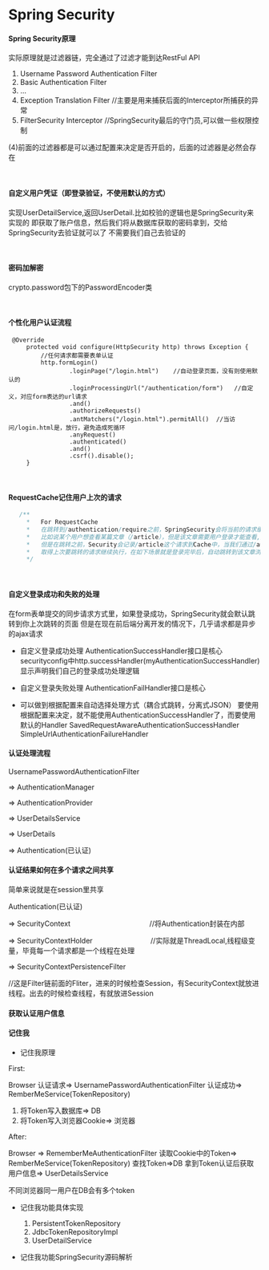 # Spring Security


#### Spring Security原理

实际原理就是过滤器链，完全通过了过滤才能到达RestFul API

1. Username Password Authentication Filter
2. Basic Authentication Filter
3. ...
4. Exception Translation Filter //主要是用来捕获后面的Interceptor所捕获的异常
5. FilterSecurity Interceptor //SpringSecurity最后的守门员,可以做一些权限控制


(4)前面的过滤器都是可以通过配置来决定是否开启的，后面的过滤器是必然会存在

<br>

#### 自定义用户凭证（即登录验证，不使用默认的方式）

实现UserDetailService,返回UserDetail.比如校验的逻辑也是SpringSecurity来实现的
即获取了账户信息，然后我们将从数据库获取的密码拿到，交给SpringSecurity去验证就可以了
不需要我们自己去验证的

<br>

#### 密码加解密

crypto.password包下的PasswordEncoder类

<br>

#### 个性化用户认证流程

```
 @Override
     protected void configure(HttpSecurity http) throws Exception {
         //任何请求都需要表单认证
         http.formLogin()
                 .loginPage("/login.html")    //自动登录页面，没有则使用默认的
                 .loginProcessingUrl("/authentication/form")   //自定义，对应form表达的url请求
                 .and()
                 .authorizeRequests()
                 .antMatchers("/login.html").permitAll()  //当访问/login.html是，放行，避免造成死循环
                 .anyRequest()
                 .authenticated()
                 .and()
                 .csrf().disable();
     }
```
<br>

#### RequestCache记住用户上次的请求

```java
   /**
     *   For RequestCache
     *   在跳转到/authentication/require之前，SpringSecurity会将当前的请求缓存到HttpSessionRequestCache中
     *   比如说某个用户想查看某篇文章（/article），但是该文章需要用户登录才能查看,所以会自动跳转/authentication/require
     *   但是在跳转之前，Security会记录/article这个请求到Cache中，当我们通过/authentication/require完成登录，就可以从Cache
     *   取得上次要跳转的请求继续执行，在如下场景就是登录完毕后，自动跳转到该文章浏览
     */
```

<br>

#### 自定义登录成功和失败的处理

在form表单提交的同步请求方式里，如果登录成功，SpringSecurity就会默认跳转到你上次跳转的页面
但是在现在前后端分离开发的情况下，几乎请求都是异步的ajax请求

- 自定义登录成功处理
AuthenticationSuccessHandler接口是核心
securityconfig中http.successHandler(myAuthenticationSuccessHandler) 显示声明我们自己的登录成功处理逻辑


- 自定义登录失败处理
AuthenticationFailHandler接口是核心

- 可以做到根据配置来自动选择处理方式（耦合式跳转，分离式JSON）
要使用根据配置来决定，就不能使用AuthenticationSuccessHandler了，而要使用默认的Handler
SavedRequestAwareAuthenticationSuccessHandler
SimpleUrlAuthenticationFailureHandler


#### 认证处理流程

UsernamePasswordAuthenticationFilter

=>
AuthenticationManager

=>
AuthenticationProvider

=>
UserDetailsService

=>
UserDetails

=>
Authentication(已认证)

#### 认证结果如何在多个请求之间共享
简单来说就是在session里共享

Authentication(已认证)

=>
SecurityContext                        　　　　　　　　　　　//将Authentication封装在内部

=>
SecurityContextHolder                  　　　　　　　　//实际就是ThreadLocal,线程级变量，毕竟每一个请求都是一个线程在处理

=>
SecurityContextPersistenceFilter

//这是Filter链前面的Fliter，进来的时候检查Session，有SecurityContext就放进线程。出去的时候检查线程，有就放进Session

#### 获取认证用户信息


#### 记住我

- 记住我原理

First: 

Browser 认证请求=> UsernamePasswordAuthenticationFilter 认证成功=> RemberMeService(TokenRepository)

1. 将Token写入数据库=> DB
2. 将Token写入浏览器Cookie=> 浏览器
 
After:

Browser => RememberMeAuthenticationFilter 读取Cookie中的Token=> RemberMeService(TokenRepository)
 查找Token=>DB 拿到Token认证后获取用户信息=> UserDetailsService
 
 不同浏览器同一用户在DB会有多个token
 
- 记住我功能具体实现

    1. PersistentTokenRepository
    2. JdbcTokenRepositoryImpl
    3. UserDetailService

- 记住我功能SpringSecurity源码解析


